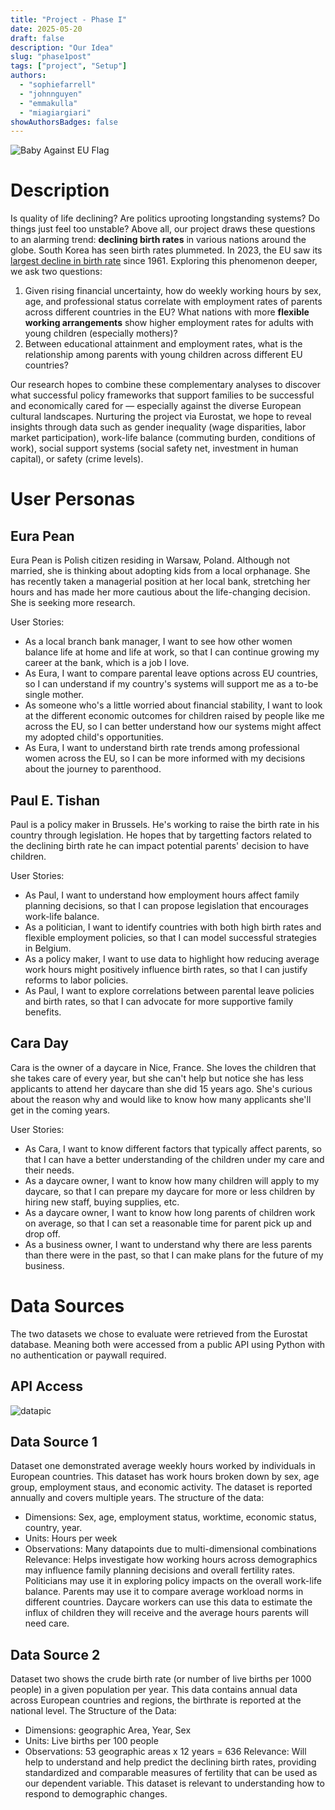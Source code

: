 ```yaml
---
title: "Project - Phase I"
date: 2025-05-20
draft: false
description: "Our Idea"
slug: "phase1post"
tags: ["project", "Setup"]
authors:
  - "sophiefarrell"
  - "johnnguyen"
  - "emmakulla"
  - "miagiargiari"
showAuthorsBadges: false
---
```


![Baby Against EU Flag](https://encrypted-tbn0.gstatic.com/images?q=tbn:ANd9GcRYTFh9IKUTedGHA0wAe1EPjhTrtf_WCVADOw&s)


# Description

Is quality of life declining? Are politics uprooting longstanding systems? Do things just feel too unstable? Above all, our project draws these questions to an alarming trend: **declining birth rates** in various nations around the globe. South Korea has seen birth rates plummeted. In 2023, the EU saw its [largest decline in birth rate](https://ec.europa.eu/eurostat/web/products-eurostat-news/w/ddn-20250307-1#:~:text=In%202023%2C%203.67%20million%20babies,down%20from%201.46%20in%202022.) since 1961. Exploring this phenomenon deeper, we ask two questions: 

1. Given rising financial uncertainty, how do weekly working hours by sex, age, and professional status correlate with employment rates of parents across different countries in the EU? What nations with more **flexible working arrangements** show higher employment rates for adults with young children (especially mothers)?
2. Between educational attainment and employment rates, what is the relationship among parents with young children across different EU countries? 

Our research hopes to combine these complementary analyses to discover what successful policy frameworks that support families to be successful and economically cared for — especially against the diverse European cultural landscapes. Nurturing the project via Eurostat, we hope to reveal insights through data such as gender inequality (wage disparities, labor market participation), work-life balance (commuting burden, conditions of work), social support systems (social safety net, investment in human capital), or safety (crime levels).

# User Personas

## Eura Pean
Eura Pean is Polish citizen residing in Warsaw, Poland. Although not married, she is thinking about adopting kids from a local orphanage. She has recently taken a managerial position at her local bank, stretching her hours and has made her more cautious about the life-changing decision. She is seeking more research.

User Stories:
- As a local branch bank manager, I want to see how other women balance life at home and life at work, so that I can continue growing my career at the bank, which is a job I love.
- As Eura, I want to compare parental leave options across EU countries, so I can understand if my country's systems will support me as a to-be single mother.
- As someone who's a little worried about financial stability, I want to look at the different economic outcomes for children raised by people like me across the EU, so I can better understand how our systems might affect my adopted child's opportunities.
- As Eura, I want to understand birth rate trends among professional women across the EU, so I can be more informed with my decisions about the journey to parenthood.

## Paul E. Tishan
Paul is a policy maker in Brussels. He's working to raise the birth rate in his country through legislation. He hopes that by targetting factors related to the declining birth rate he can impact potential parents' decision to have children. 

User Stories:
- As Paul, I want to understand how employment hours affect family planning decisions, so that I can propose legislation that encourages work-life balance.
- As a politician, I want to identify countries with both high birth rates and flexible employment policies, so that I can model successful strategies in Belgium.
- As a policy maker, I want to use data to highlight how reducing average work hours might positively influence birth rates, so that I can justify reforms to labor policies.
- As Paul, I want to explore correlations between parental leave policies and birth rates, so that I can advocate for more supportive family benefits.

## Cara Day
Cara is the owner of a daycare in Nice, France. She loves the children that she takes care of every year, but she can't help but notice she has less applicants to attend her daycare than she did 15 years ago. She's curious about the reason why and would like to know how many applicants she'll get in the coming years. 

User Stories:
- As Cara, I want to know different factors that typically affect parents, so that I can have a better understanding of the children under my care and their needs. 
- As a daycare owner, I want to know how many children will apply to my daycare, so that I can prepare my daycare for more or less children by hiring new staff, buying supplies, etc. 
- As a daycare owner, I want to know how long parents of children work on average, so that I can set a reasonable time for parent pick up and drop off. 
- As a business owner, I want to understand why there are less parents than there were in the past, so that I can make plans for the future of my business. 


# Data Sources
The two datasets we chose to evaluate were retrieved from the Eurostat database. Meaning both were accessed from a public API using Python with no authentication or paywall required. 

## API Access

![datapic](/API.png)
## Data Source 1

Dataset one demonstrated average weekly hours worked by individuals in European countries. This dataset has work hours broken down by sex, age group, employment staus, and economic activity. The dataset is reported annually and covers multiple years. 
The structure of the data:
- Dimensions: Sex, age, employment status, worktime, economic status, country, year. 
- Units: Hours per week
- Observations: Many datapoints due to multi-dimensional combinations
Relevance: Helps investigate how working hours across demographics may influence family planning decisions and overall fertility rates. Politicians may use it in exploring policy impacts on the overall work-life balance. Parents may use it to compare average workload norms in different countries. Daycare workers can use this data to estimate the influx of children they will receive and the average hours parents will need care. 


## Data Source 2
Dataset two shows the crude birth rate (or number of live births per 1000 people) in a given population per year. This data contains annual data across European countries and regions, the birthrate is reported at the national level.
The Structure of the Data:
- Dimensions: geographic Area, Year, Sex
- Units: Live births per 100 people
- Observations: 53 geographic areas x 12 years = 636
Relevance: Will help to understand and help predict the declining birth rates, providing standardized and comparable measures of fertility that can be used as our dependent variable. This dataset is relevant to understanding how to respond to demographic changes.
